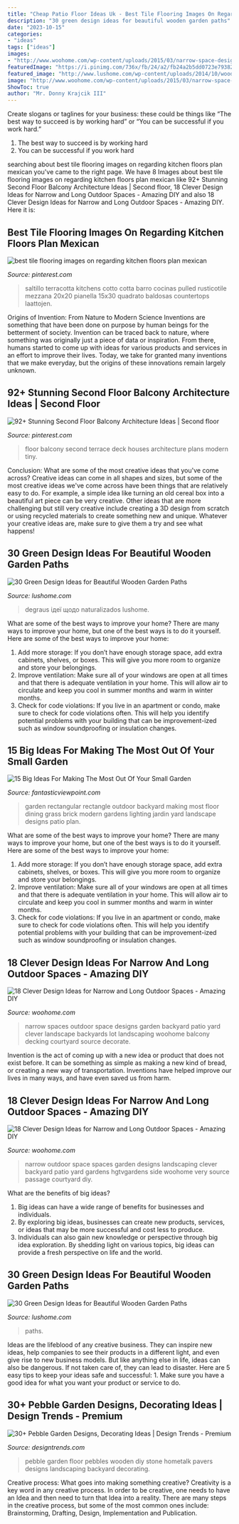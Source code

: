 ```yaml
---
title: "Cheap Patio Floor Ideas Uk - Best Tile Flooring Images On Regarding Kitchen Floors Plan Mexican"
description: "30 green design ideas for beautiful wooden garden paths"
date: "2023-10-15"
categories:
- "ideas"
tags: ["ideas"]
images:
- "http://www.woohome.com/wp-content/uploads/2015/03/narrow-space-designs-woohome-8.jpg"
featuredImage: "https://i.pinimg.com/736x/fb/24/a2/fb24a2b5dd0723e7938202afc8ccaeb3.jpg"
featured_image: "http://www.lushome.com/wp-content/uploads/2014/10/wooden-garden-path-design-green-ideas-26.jpg"
image: "http://www.woohome.com/wp-content/uploads/2015/03/narrow-space-designs-woohome-8.jpg"
ShowToc: true
author: "Mr. Donny Krajcik III"
---
```



Create slogans or taglines for your business: these could be things like “The best way to succeed is by working hard” or “You can be successful if you work hard.”
1. The best way to succeed is by working hard 
2. You can be successful if you work hard 

	

		
searching about best tile flooring images on regarding kitchen floors plan mexican you've came to the right page. We have 8 Images about best tile flooring images on regarding kitchen floors plan mexican like 92+ Stunning Second Floor Balcony Architecture Ideas | Second floor, 18 Clever Design Ideas for Narrow and Long Outdoor Spaces - Amazing DIY and also 18 Clever Design Ideas for Narrow and Long Outdoor Spaces - Amazing DIY. Here it is:
		
    
## Best Tile Flooring Images On Regarding Kitchen Floors Plan Mexican

<img loading=lazy src="https://i.pinimg.com/736x/df/64/a0/df64a0071d2a112847f03097b753a088.jpg" onerror="this.onerror=null;this.src='https://tse4.mm.bing.net/th?id=OIP.MtS-xNpJhTChrrENGXv3YAHaG5&amp;pid=15.1';" alt="best tile flooring images on regarding kitchen floors plan mexican">

_Source: pinterest.com_

>saltillo terracotta kitchens cotto cotta barro cocinas pulled rusticotile mezzana 20x20 pianella 15x30 quadrato baldosas countertops laattojen. 

	

Origins of Invention: From Nature to Modern Science
Inventions are something that have been done on purpose by human beings for the betterment of society. Invention can be traced back to nature, where something was originally just a piece of data or inspiration. From there, humans started to come up with ideas for various products and services in an effort to improve their lives. Today, we take for granted many inventions that we make everyday, but the origins of these innovations remain largely unknown.

    
## 92+ Stunning Second Floor Balcony Architecture Ideas | Second Floor

<img loading=lazy src="https://i.pinimg.com/736x/fb/24/a2/fb24a2b5dd0723e7938202afc8ccaeb3.jpg" onerror="this.onerror=null;this.src='https://tse2.mm.bing.net/th?id=OIP.z82PrcdJEZc1jJmcbSL_5AHaJ3&amp;pid=15.1';" alt="92+ Stunning Second Floor Balcony Architecture Ideas | Second floor">

_Source: pinterest.com_

>floor balcony second terrace deck houses architecture plans modern tiny. 

	

Conclusion: What are some of the most creative ideas that you've come across?
Creative ideas can come in all shapes and sizes, but some of the most creative ideas we've come across have been things that are relatively easy to do. For example, a simple idea like turning an old cereal box into a beautiful art piece can be very creative. Other ideas that are more challenging but still very creative include creating a 3D design from scratch or using recycled materials to create something new and unique. Whatever your creative ideas are, make sure to give them a try and see what happens!

    
## 30 Green Design Ideas For Beautiful Wooden Garden Paths

<img loading=lazy src="http://www.lushome.com/wp-content/uploads/2014/10/wooden-garden-path-design-green-ideas-22.jpg" onerror="this.onerror=null;this.src='https://tse4.mm.bing.net/th?id=OIP._r5_IzEiYMuOUCKc3U1N9QHaJ7&amp;pid=15.1';" alt="30 Green Design Ideas for Beautiful Wooden Garden Paths">

_Source: lushome.com_

>degraus ідеї щодо naturalizados lushome. 

	

What are some of the best ways to improve your home?
There are many ways to improve your home, but one of the best ways is to do it yourself. Here are some of the best ways to improve your home: 
1. Add more storage: If you don’t have enough storage space, add extra cabinets, shelves, or boxes. This will give you more room to organize and store your belongings. 
2. Improve ventilation: Make sure all of your windows are open at all times and that there is adequate ventilation in your home. This will allow air to circulate and keep you cool in summer months and warm in winter months. 
3. Check for code violations: If you live in an apartment or condo, make sure to check for code violations often. This will help you identify potential problems with your building that can be improvement-ized such as window soundproofing or insulation changes.

    
## 15 Big Ideas For Making The Most Out Of Your Small Garden

<img loading=lazy src="http://www.fantasticviewpoint.com/wp-content/uploads/2015/11/rectangular-garden-design-outdoor-dining-room-wooden-rectangle-table-metal-dining-chairs-white-floor-color-large-wet-green-grass-brick-hedges-1024x683-1024x683-634x423.jpg" onerror="this.onerror=null;this.src='https://tse2.mm.bing.net/th?id=OIP.9eZBYWjpg04eUq3ADW4VDAHaE8&amp;pid=15.1';" alt="15 Big Ideas For Making The Most Out Of Your Small Garden">

_Source: fantasticviewpoint.com_

>garden rectangular rectangle outdoor backyard making most floor dining grass brick modern gardens lighting jardin yard landscape designs patio plan. 

	

What are some of the best ways to improve your home?
There are many ways to improve your home, but one of the best ways is to do it yourself. Here are some of the best ways to improve your home: 
1. Add more storage: If you don’t have enough storage space, add extra cabinets, shelves, or boxes. This will give you more room to organize and store your belongings. 
2. Improve ventilation: Make sure all of your windows are open at all times and that there is adequate ventilation in your home. This will allow air to circulate and keep you cool in summer months and warm in winter months. 
3. Check for code violations: If you live in an apartment or condo, make sure to check for code violations often. This will help you identify potential problems with your building that can be improvement-ized such as window soundproofing or insulation changes.

    
## 18 Clever Design Ideas For Narrow And Long Outdoor Spaces - Amazing DIY

<img loading=lazy src="http://www.woohome.com/wp-content/uploads/2015/03/narrow-space-designs-woohome-10.jpg" onerror="this.onerror=null;this.src='https://tse1.mm.bing.net/th?id=OIP.7sVdJGBmpnJ09np8Dl18egHaJ4&amp;pid=15.1';" alt="18 Clever Design Ideas for Narrow and Long Outdoor Spaces - Amazing DIY">

_Source: woohome.com_

>narrow spaces outdoor space designs garden backyard patio yard clever landscape backyards lot landscaping woohome balcony decking courtyard source decorate. 

	

Invention is the act of coming up with a new idea or product that does not exist before. It can be something as simple as making a new kind of bread, or creating a new way of transportation. Inventions have helped improve our lives in many ways, and have even saved us from harm.

    
## 18 Clever Design Ideas For Narrow And Long Outdoor Spaces - Amazing DIY

<img loading=lazy src="http://www.woohome.com/wp-content/uploads/2015/03/narrow-space-designs-woohome-8.jpg" onerror="this.onerror=null;this.src='https://tse3.mm.bing.net/th?id=OIP.RSPxXXXUFTm5fpBNhW7mdQHaJ4&amp;pid=15.1';" alt="18 Clever Design Ideas for Narrow and Long Outdoor Spaces - Amazing DIY">

_Source: woohome.com_

>narrow outdoor space spaces garden designs landscaping clever backyard patio yard gardens hgtvgardens side woohome very source passage courtyard diy. 

	

What are the benefits of big ideas?
1. Big ideas can have a wide range of benefits for businesses and individuals. 
2. By exploring big ideas, businesses can create new products, services, or ideas that may be more successful and cost less to produce. 
3. Individuals can also gain new knowledge or perspective through big idea exploration. By shedding light on various topics, big ideas can provide a fresh perspective on life and the world.

    
## 30 Green Design Ideas For Beautiful Wooden Garden Paths

<img loading=lazy src="http://www.lushome.com/wp-content/uploads/2014/10/wooden-garden-path-design-green-ideas-26.jpg" onerror="this.onerror=null;this.src='https://tse2.mm.bing.net/th?id=OIP.LUNRu0xq6E8TItBvgP_XNgAAAA&amp;pid=15.1';" alt="30 Green Design Ideas for Beautiful Wooden Garden Paths">

_Source: lushome.com_

>paths. 

	

Ideas are the lifeblood of any creative business. They can inspire new ideas, help companies to see their products in a different light, and even give rise to new business models. But like anything else in life, ideas can also be dangerous. If not taken care of, they can lead to disaster. Here are 5 easy tips to keep your ideas safe and successful: 1. Make sure you have a good idea for what you want your product or service to do.

    
## 30+ Pebble Garden Designs, Decorating Ideas | Design Trends - Premium

<img loading=lazy src="https://images.designtrends.com/wp-content/uploads/2016/01/29131303/16Wodden-Floor-Pebble-design.jpg" onerror="this.onerror=null;this.src='https://tse3.mm.bing.net/th?id=OIP.0wDwROfwu6XwDLFf1L-yNQHaKp&amp;pid=15.1';" alt="30+ Pebble Garden Designs, Decorating Ideas | Design Trends - Premium">

_Source: designtrends.com_

>pebble garden floor pebbles wooden diy stone hometalk pavers designs landscaping backyard decorating. 

	

Creative process: What goes into making something creative?
Creativity is a key word in any creative process. In order to be creative, one needs to have an Idea and then need to turn that Idea into a reality. There are many steps in the creative process, but some of the most common ones include: Brainstorming, Drafting, Design, Implementation and Publication.

